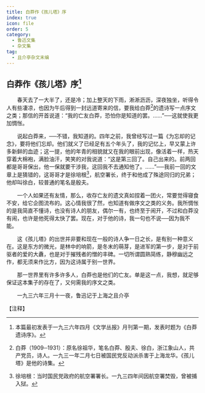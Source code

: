 ```yaml
---
title: 白莽作《孩儿塔》序
index: true
icon: file
order: 5
category:
  - 鲁迅文集
  - 杂文集
tag:  
  - 且介亭杂文末编
---
```


## 白莽作《孩儿塔》序[^①]

　　春天去了一大半了，还是冷；加上整天的下雨，淅淅沥沥，深夜独坐，听得令人有些凄凉，也因为午后得到一封远道寄来的信，要我给白莽[^②]的遗诗写一点序文之类；那信的开首说道：“我的亡友白莽，恐怕你是知道的罢。……”──这就使我更加惆怅。

　　说起白莽来，──不错，我知道的。四年之前，我曾经写过一篇《为忘却的记念》，要将他们忘却。他们就义了已经足有五个年头了，我的记忆上，早又蒙上许多新鲜的血迹；这一提，他的年青的相貌就又在我的眼前出现，像活着一样，热天穿着大棉袍，满脸油汗，笑笑的对我说道：“这是第三回了。自己出来的。前两回都是哥哥保出，他一保就要干涉我，这回我不去通知他了。……”──我前一回的文章上是猜错的，这哥哥才是徐培根[^③]，航空署长，终于和他成了殊途同归的兄弟；他却叫徐白，较普通的笔名是殷夫。

　　一个人如果还有友情，那么，收存亡友的遗文真如捏着一团火，常要觉得寝食不安，给它企图流布的。这心情我很了然，也知道有做序文之类的义务。我所惆怅的是我简直不懂诗，也没有诗人的朋友，偶尔一有，也终至于闹开，不过和白莽没有闹，也许是他死得太快了罢。现在，对于他的诗，我一句也不说──因为我不能。

　　这《孩儿塔》的出世并非要和现在一般的诗人争一日之长，是有别一种意义在。这是东方的微光，是林中的响箭，是冬末的萌芽，是进军的第一步，是对于前驱者的爱的大纛，也是对于摧残者的憎的丰碑。一切所谓圆熟简练，静穆幽远之作，都无须来作比方，因为这诗属于别一世界。

　　那一世界里有许多许多人，白莽也是他们的亡友。单是这一点，我想，就足够保证这本集子的存在了，又何需我的序文之类。

　　一九三六年三月十一夜，鲁迅记于上海之且介亭

【注释】

[^①]:本篇最初发表于一九三六年四月《文学丛报》月刊第一期，发表时题为《白莽遗诗序》。

[^②]:白莽（1909─1931）：原名徐祖华，笔名白莽、殷夫、徐白，浙江象山人，共产党员，诗人。一九三一年二月七日被国民党反动派杀害于上海龙华。《孩儿塔》是他的诗集。

[^③]:徐培根：当时国民党政府的航空署署长。一九三四年间因航空署焚毁，曾被捕入狱。
